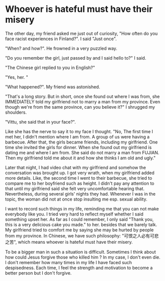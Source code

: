 # Whoever is hateful must have their misery

The other day, my friend asked me just out of curiosity, "How often do you face racist experiences in Finland?". I said "Just once".

"When? and how?". He frowned in a very puzzled way.

"Do you remember the girl, just passed by and I said hello to?" I said.

"The Chinese girl replied to you in English?"

"Yes, her. "

"What happened?". My friend was astonished.

"That's a long story. But in short, once she found out where I was from, she IMMEDIATELY told my girlfriend not to marry a man from my province. Even though we're from the same province, can you believe it?" I shrugged my shoulders.

"Vittu, she said that in your face?".

Like she has the nerve to say it to my face I thought. "No, The first time I met her, I didn't mention where I am from. A group of us were having a barbecue. After that, the girls became friends, including my girlfriend. One time she invited the girls for dinner.  When she found out my girlfriend is dating me and where I am from. She said do not marry a man from FUJIAN. Then my girlfriend told me about it and how she thinks I am old and ugly."

Later that night, I had video chat with my girlfriend and somehow the conversation was brought up.
I got very wrath, when my girlfriend added more details. Like, the second time I went to their barbecue, she tried to compare me to her boyfriend such as height. I didn't pay any attention to that until my girlfriend said she felt very uncomfortable hearing that. Nevertheless, during several girls' nights they had. Whenever I was in the topic, the woman did not at once stop insulting me esp. sexual ability. 

I want to record such things in my life, reminding me that you can not make everybody like you. I tried very hard to reflect myself whether I said something upset her. As far as I could remember, I only said "Thank you, this is a very delicious cake you made." to her. besides that we barely talk. My girlfriend tried to comfort me by saying she may be hurted by people from my province. In Chinese, we have such philosophy: "可恨之人必有可悲之苦", which means whoever is hateful must have their misery.

To be a bigger man in such a situation is difficult. Sometimes I think about how could Jesus forgive those who killed him ?  In my case, I don't even die. I don't remember how many times in my life I have faced such despisedness. Each time, I feel the strength and motivation to become a better person but I don't forgive.

